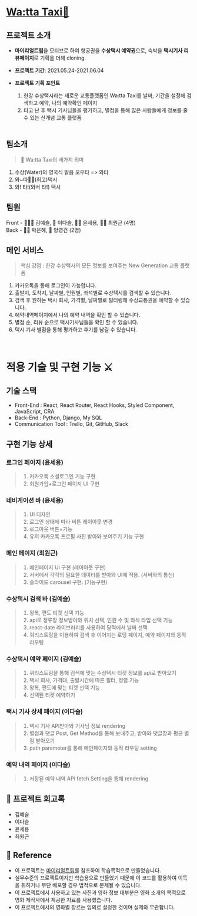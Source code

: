 # [Wa:tta Taxi🚤](https://youtu.be/1TwI_AG3N6Y)

## 프로젝트 소개

- **마이리얼트립**을 모티브로 하여 항공권을 **수상택시 예약권**으로, 숙박을 **택시기사 리뷰페이지**로 기획을 더해 cloning.
- **프로젝트 기간**: 2021.05.24-2021.06.04
- **프로젝트 기획 포인트**

  1. 한강 수상택시라는 새로운 교통플랫폼인 Wa:tta Taxi를 날짜, 기간을 설정해 검색하고 예약, 나의 예약확인 페이지
  2. 타고 난 후 택시 기사님들을 평가하고, 별점을 통해 많은 사람들에게 정보를 줄 수 있는 신개념 교통 플랫폼

  <br>

## 팀소개

> 🚤 Wa:tta Taxi의 세가지 의미

1. 수상(Water)의 영국식 발음 오우타 => 와타
2. 와~따👍🏻(최고)택시
3. 와! 타!(와서 타!) 택시

## 팀원

Front - 🧚🏻‍♀️ 김예슬, 🐬 이다슬, 🧔🏻 윤세용, 🙋🏻 최원근 (4명) <br>
Back - 💃🏻 박은혜, 🐑 양영건 (2명)

## 메인 서비스

> 핵심 강점 : 한강 수상택시의 모든 정보를 보여주는 New Generation 교통 플랫폼

1. 카카오톡을 통해 로그인이 가능합니다.
2. 출발지, 도착지, 날짜별, 인원별, 좌석별로 수상택시를 검색할 수 있습니다.
3. 검색 후 원하는 택시 회사, 가격별, 날짜별로 필터링해 수상교통권을 예약할 수 있습니다.
4. 예약내역페이지에서 나의 예약 내역을 확인 할 수 있습니다.
5. 별점 순, 리뷰 순으로 택시기사님들을 확인 할 수 있습니다.
6. 택시 기사 별점을 통해 평가하고 후기를 남길 수 있습니다.

<br>

# 적용 기술 및 구현 기능 ⚔️

## 기술 스택

- Front-End : React, React Router, React Hooks, Styled Component, JavaScript, CRA
- Back-End : Python, Django, My SQL
- Communication Tool : Trello, Git, GitHub, Slack

## 구현 기능 상세

### 로그인 페이지 (윤세용)

> 1.  카카오톡 소셜로그인 기능 구현
> 2.  회원가입+로그인 페이지 UI 구현

### 네비게이션 바 (윤세용)

> 1.  UI 디자인
> 2.  로그인 상태에 따라 버튼 레이아웃 변경
> 3.  로그아웃 버튼+기능
> 4.  유저 카카오톡 프로필 사진 받아와 보여주기 기능 구현

### 메인 페이지 (최원근)

> 1.  메인페이지 UI 구현 (레이아웃 구현)
> 2.  서버에서 각각의 필요한 데이터를 받아와 UI에 적용. (서버와의 통신)
> 3.  슬라이드 carousel 구현. (기능구현)

### 수상택시 검색 바 (김예슬)

> 1.  왕복, 편도 티켓 선택 기능
> 2.  api로 정류장 정보받아와 위치 선택, 인원 수 및 좌석 타입 선택 기능
> 3.  react-date 라이브러리를 사용하여 달력에서 날짜 선택
> 4.  쿼리스트링을 이용하여 검색 후 이어지는 로딩 페이지, 예약 페이지와 동적 라우팅

### 수상택시 예약 페이지 (김예슬)

> 1.  쿼리스트링을 통해 검색에 맞는 수상택시 티켓 정보를 api로 받아오기
> 2.  택시 회사, 가격대, 출발시간에 따른 필터, 정렬 기능
> 3.  왕복, 편도에 맞는 티켓 선택 기능
> 4.  선택된 티켓 예약하기

### 택시 기사 상세 페이지 (이다슬)

> 1.  택시 기사 API받아와 기사님 정보 rendering
> 2.  별점과 댓글 Post, Get Method를 통해 보내주고, 받아와 댓글창과 평균 별점 받아오기
> 3.  path parameter를 통해 메인페이지와 동적 라우팅 setting

### 예약 내역 페이지 (이다슬)

> 1.  저장된 예약 내역 API fetch Setting을 통해 rendering

## 📝 프로젝트 회고록

- 김예슬
- 이다슬
- 윤세용
- 최원근

## 📢 Reference

- 이 프로젝트는 [마이리얼트립](https://www.myrealtrip.com/?utm_source=google&utm_medium=search_pc&utm_campaign=44443142579&utm_term=%EB%A7%88%EC%9D%B4%EB%A6%AC%EC%96%BC%ED%8A%B8%EB%A6%BD&gclid=Cj0KCQjwk4yGBhDQARIsACGfAeuAIh7kcexdFz1i6xNi2L-mwf0iC8-9ho5HQWvE8O7hbQPtukia4ocaApneEALw_wcB)를 참조하여 학습목적으로 만들었습니다.
- 실무수준의 프로젝트이지만 학습용으로 만들었기 때문에 이 코드를 활용하여 이득을 취하거나 무단 배포할 경우 법적으로 문제될 수 있습니다.
- 이 프로젝트에서 사용하고 있는 사진과 영화 정보 대부분은 영화 소개의 목적으로 영화 제작사에서 제공한 자료를 사용했습니다.
- 이 프로젝트에서의 영화별 장르는 임의로 설정한 것이며 실제와 무관합니다.
